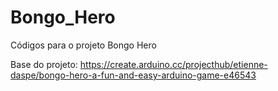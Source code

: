 # Bongo_Hero
Códigos para o projeto Bongo Hero

Base do projeto: https://create.arduino.cc/projecthub/etienne-daspe/bongo-hero-a-fun-and-easy-arduino-game-e46543
